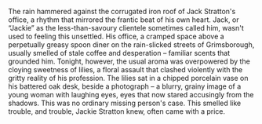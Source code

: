The rain hammered against the corrugated iron roof of Jack Stratton's office, a rhythm that mirrored the frantic beat of his own heart.  Jack, or “Jackie” as the less-than-savoury clientele sometimes called him, wasn't used to feeling this unsettled.  His office, a cramped space above a perpetually greasy spoon diner on the rain-slicked streets of Grimsborough, usually smelled of stale coffee and desperation – familiar scents that grounded him.  Tonight, however, the usual aroma was overpowered by the cloying sweetness of lilies, a floral assault that clashed violently with the gritty reality of his profession.  The lilies sat in a chipped porcelain vase on his battered oak desk, beside a photograph – a blurry, grainy image of a young woman with laughing eyes, eyes that now stared accusingly from the shadows.  This was no ordinary missing person's case. This smelled like trouble, and trouble, Jackie Stratton knew, often came with a price.
